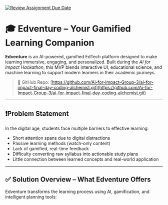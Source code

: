 [![Review Assignment Due Date](https://classroom.github.com/assets/deadline-readme-button-22041afd0340ce965d47ae6ef1cefeee28c7c493a6346c4f15d667ab976d596c.svg)](https://classroom.github.com/a/5s25hpmK)

# 🎓 Edventure – Your Gamified Learning Companion

**Edventure** is an AI-powered, gamified EdTech platform designed to make learning immersive, engaging, and personalized. Built during the *AI for Impact Hackathon*, this MVP blends interactive UI, educational science, and machine learning to support modern learners in their academic journeys.

> 🚀 GitHub Repo: [https://github.com/Ai-for-Impact-Group-3/ai-for-impact-final-day-coding-alchemist.git](https://github.com/Ai-for-Impact-Group-3/ai-for-impact-final-day-coding-alchemist.git)

---

## ❗️Problem Statement

In the digital age, students face multiple barriers to effective learning:
- Short attention spans due to digital distractions
- Passive learning methods (watch-only content)
- Lack of gamified, real-time feedback
- Difficulty converting raw syllabus into actionable study plans
- Little connection between learned concepts and real-world application

---

## ✅ Solution Overview – What Edventure Offers

Edventure transforms the learning process using AI, gamification, and intelligent planning tools:
